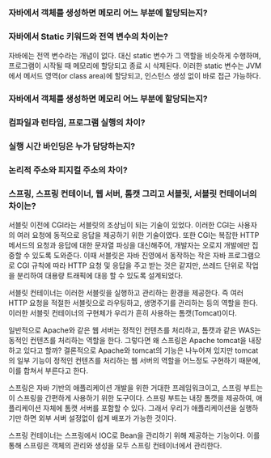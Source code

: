 ### 자바에서 객체를 생성하면 메모리 어느 부분에 할당되는지?
### 자바에서 Static 키워드와 전역 변수의 차이는?
자바에는 전역 변수라는 개념이 없다. 대신 static 변수가 그 역할을 비슷하게 수행하며, 프로그램이 시작될 때 메모리에 할당되고 종료 시 삭제된다.
이러한 static 변수는 JVM에서 메서드 영역(or class area)에 할당되고, 인스턴스 생성 없이 바로 접근 가능하다.

### 자바에서 객체를 생성하면 메모리 어느 부분에 할당되는지?
### 컴파일과 런타임, 프로그램 실행의 차이?
### 실행 시간 바인딩은 누가 담당하는지?
### 논리적 주소와 피지컬 주소의 차이?

### 스프링, 스프링 컨테이너, 웹 서버, 톰캣 그리고 서블릿, 서블릿 컨테이너의 차이는? 
서블릿 이전에 CGI라는 서블릿의 조상님이 되는 기술이 있었다. 이러한 CGI는 사용자의 여러 요청에 동적으로 응답을 제공하기 위한 기술이였다.
또한 CGI는 복잡한 HTTP 메서드의 요청과 응답에 대한 문자열 파싱을 대신해주어, 개발자는 오로지 개발에만 집중할 수 있도록 도와준다. 
이때 서블릿은 자바 진영에서 동작하는 작은 자바 프로그램으로 CGI 규칙에 따라 HTTP 요청 및 응답을 주고 받는 것은 같지만, 
쓰레드 단위로 작업을 분리하여 대용량 트래픽에 대응 할 수 있도록 설계되었다.

서블릿 컨테이너는 이러한 서블릿을 실행하고 관리하는 환경을 제공한다. 즉 여러 HTTP 요청을 적절한 서블릿으로 라우팅하고, 생명주기를 관리하는 등의 역할을 한다.
이러한 서블릿 컨테이너의 구현체가 우리가 흔히 사용하는 톰캣(Tomcat)이다. 

일반적으로 Apache와 같은 웹 서버는 정적인 컨텐츠를 처리하고, 톰캣과 같은 WAS는 동적인 컨텐츠를 처리하는 역할을 한다.
그렇다면 왜 스프링은 Apache tomcat을 내장하고 있다고 할까? 
결론적으로 Apache와 tomcat의 기능은 나누어져 있지만 tomcat의 일부 기능이 정적인 컨텐츠를 처리하는 웹 서버의 역할을 어느정도 구현하기 때문에, 이를 합쳐서 부른다고 한다.

스프링은 자바 기반의 애플리케이션 개발을 위한 거대한 프레임워크이고, 스프링 부트는 이 스프링을 간편하게 사용하기 위한 도구이다.
스프링 부트는 내장 톰캣을 제공하여, 애플리케이션 자체에 톰캣 서버를 포함할 수 있다. 그래서 우리가 애플리케이션을 실행하기만 하면 외부 서버 설정없이 쉽게 배포가 가능한 것이다.

스프링 컨테이너는 스프링에서 IOC로 Bean을 관리하기 위해 제공하는 기능이다. 이를 통해 스프링은 객체의 관리와 생성을 모두 스프링 컨테이너에서 관리한다.




 
